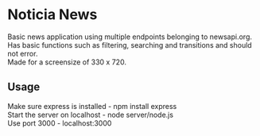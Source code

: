 # Noticia News
Basic news application using multiple endpoints belonging to newsapi.org.
Has basic functions such as filtering, searching and transitions and should not error.      
Made for a screensize of 330 x 720. 

## Usage
Make sure express is installed - npm install express      
Start the server on localhost - node server/node.js       
Use port 3000 - localhost:3000
